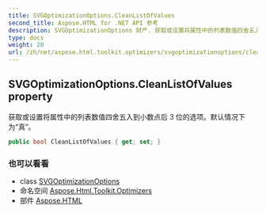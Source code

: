 ```yaml
---
title: SVGOptimizationOptions.CleanListOfValues
second_title: Aspose.HTML for .NET API 参考
description: SVGOptimizationOptions 财产. 获取或设置将属性中的列表数值四舍五入到小数点后 3 位的选项默认情况下为真
type: docs
weight: 20
url: /zh/net/aspose.html.toolkit.optimizers/svgoptimizationoptions/cleanlistofvalues/
---
```

## SVGOptimizationOptions.CleanListOfValues property

获取或设置将属性中的列表数值四舍五入到小数点后 3 位的选项。默认情况下为“真”。

```csharp
public bool CleanListOfValues { get; set; }
```

### 也可以看看

* class [SVGOptimizationOptions](../)
* 命名空间 [Aspose.Html.Toolkit.Optimizers](../../svgoptimizationoptions/)
* 部件 [Aspose.HTML](../../../)


